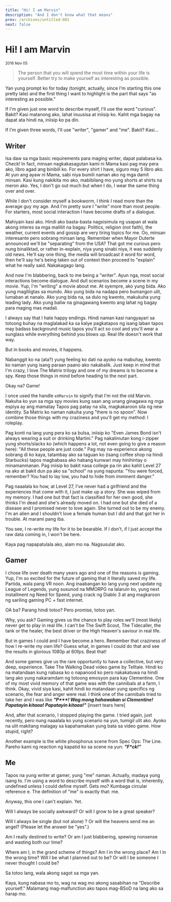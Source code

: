```yaml
---
title: "Hi! I am Marvin"
description: "And I don't know what that means"
prev: /archives/untitled-001
next: false
---
```


# Hi! I am Marvin
<sub>
    2016 Nov 05
</sub>

> The person that you will spend the most time within your life is yourself. Better try to make yourself as interesting as possible.

Yan yung prompt ko for today (tonight, actually, since I'm starting this one pretty late) and the first thing I want to highlight is the part that says "as interesting as possible."

If I'm given just one word to describe myself, I'll use the word "curious". Bakit? Kasi matanong ako, lahat inuusisa at iniisip ko. Kahit mga bagay na dapat ata hindi na, iniisip ko pa din.

If I'm given three words, I'll use "writer", "gamer" and "me". Bakit? Kasi…

## Writer

Isa daw sa mga basic requirements para maging writer, dapat palabasa ka. Check! In fact, minsan nagkakasagutan kami ni Mama kasi pag may pera ako, libro agad ang binibili ko. For every shirt I have, siguro may 5 libro ako. At yun ang ayaw ni Mama, sabi niya bumili naman ako ng mga damit minsan. Kasi kung nakikita mo ako, mabibilang mo yung shorts at shirts na meron ako. Yes, I don't go out much but when I do, I wear the same thing over and over.

While I don't consider myself a bookworm, I think I read more than the average guy my age. And I'm pretty sure I "write" more than most people. For starters, most social interaction I have become drafts of a dialogue.

Mahiyain kasi ako. Hindi ako basta-basta nagsisimula ng usapan at wala akong interes sa mga maliliit na bagay. Politics, religion (not faith), the weather, current events and gossip are very tiring topics for me. Oo, minsan interesante pero sobrang minsan lang. Remember when Mayor Duterte announced we'll be "separating" from the USA? That got me curious pero nung binaliktad, or rather in-explain, niya yung sinabi niya, it was suddenly old news. He'll say one thing, the media will broadcast it word for word, then he'll say he's being taken out of context then proceed to "explain" what he really said. Nakakagago lang.

And now I'm blabbering, back to me being a "writer". Ayun nga, most social interactions become dialogue. And dull scenarios become a scene in my movie. Yup, I'm "writing" a movie about me. At syempre, ako yung bida. Ako yung magliligtas sa mundo. Ako yung bida na nadapa pero bumangon ulit, lumaban at nanalo. Ako yung bida na, sa dulo ng kwento, makukuha yung leading lady. Ako yung baliw na ginagawang kwento ang lahat ng bagay para maging mas madali.

I always say that I hate happy endings. Hindi naman kasi nangyayari sa totoong buhay na maglalakad ka sa kalye pagkatapos ng isang laban tapos may badass background music tapos you'll act so cool and you'll wear a sunglass while everything behind you blows up. Real life doesn't work that way.

But in books and movies, it happens.

Nabanggit ko na (ata?) yung feeling ko dati na ayoko na mabuhay, kwento ko naman yung isang paraan paano ako nakabalik. Just keep in mind that I'm crazy, I love The Matrix trilogy and one of my dreams is to become a spy. Keep those things in mind before heading to the next part.

Okay na? Game!

I once used the handle `eXMarvin` to signify that I'm not the old Marvin. Nakuha ko yun sa mga spy movies kung saan ang unang ginagawa ng mga espiya ay ang mamatay Tapos pag patay na sila, magkakaroon sila ng new identity. Sa Matrix ko naman nakuha yung "there is no spoon". Now combine those things with my craziness and you'll get my method: I roleplay.

Pag konti na lang yung pera ko sa bulsa, iniisip ko "Even James Bond isn't always wearing a suit or drinking Martini." Pag nakalimutan kong i-zipper yung shorts/slacks ko (which happens a lot, not even going to give a reason here): "All these people are just code." Pag may na-experience akong sobrang di ko kaya, tatambay ako sa taguan ko (isang coffee shop na hindi Starbucks) tapos magbabasa ako habang kunwari may hinihintay o minamanmanan. Pag iniisip ko bakit nasa college pa rin ako kahit Level 27 na ako at bakit dun pa ako sa "school" na yung napunta: "You were forced, remember? You had to lay low, you had to hide from imminent danger."

Pag naaalala ko how, at Level 27, I've never had a girlfriend and the experiences that come with it, I just make up a story. She was wiped from my memory. I had one but that fact is classified for her own good, she thinks I'm dead and she's already moved on. I had one but she died of a disease and I promised never to love again. She turned out to be my enemy. I'm an alien and I shouldn't love a female human but I did and that got her in trouble. At marami pang iba.

You see, I re-write my life for it to be bearable. If I don't, if I just accept the raw data coming in, I won't be here.

Kaya pag napapatulala ako, alam mo na. Nagsusulat ako.

## Gamer

I chose life over death many years ago and one of the reasons is gaming. Yup, I'm so excited for the future of gaming that it literally saved my life. Partida, wala pang VR noon. Ang inaabangan ko lang yung next update ng League of Legends, yung susunod na MMORPG na lalaruin ko, yung next installment ng Need for Speed, yung crack ng Diablo 3 at ang magkaroon ng sariling gaming PC + fast internet.

OA ba? Parang hindi totoo? Pero promise, totoo yan.

Why, you ask? Gaming gives us the chance to play roles we'll (most likely) never get to play in real life. I can't be The Swift Scout, The Tidecaller, the tank or the healer, the best driver or the High Heaven's saviour in real life.

But in games I could and I have become a hero. Remember that craziness of how I re-write my own life? Guess what, in games I could do that and see the results in glorious 1080p at 60fps. Beat that!

And some games give us the rare opportunity to have a collective, but very deep, experience. Take The Walking Dead video game by Telltale. Hindi ko na matandaan kung nabasa ko o napanood ko pero nakakatuwa na hindi lang ako yung nakaramdam ng totoong emosyon para kay Clementine. One of my most vivid memory of that game was with the cannibals at a farm, I think. Okay, vivid siya kasi, kahit hindi ko matandaan yung specifics ng scenario, the fear and anger were real. I think one of the cannibals tried to take her and I was like ***"P\*\*\*! Wag mong hahawakan si Clementine! Papatayin kitaaa! Papatayin kitaaa!"*** [insert tears here]

And, after that scenario, I stopped playing the game. I tried again, just recently, pero nung naaalala ko yung scenario na yun, tumigil ulit ako. Ayoko na ulit makitang malagay sa kapahamakan yung bata sa video game. How stupid, right?

Another example is the white phosphorus scene from Spec Ops: The Line. Pareho kami ng reaction ng kapatid ko sa scene na yun: ***"F\*ck!"***

## Me

Tapos na yung writer at gamer, yung "me" naman. Actually, madaya yung isang to. I'm using a word to describe myself with a word that is, inherently, undefined unless I could define myself. Gets mo? Kumbaga circular reference e. The definition of "me" is exactly that: me.

Anyway, this one I can't explain. Yet.

Will I always be socially awkward? Or will I grow to be a great speaker?

Will I always be single (but not alone) ? Or will the heavens send me an angel? (Please let the answer be "yes".)

Am I really destined to write? Or am I just blabbering, spewing nonsense and wasting both our time?

Where am I, in the grand scheme of things? Am I in the wrong place? Am I in the wrong time? Will I be what I planned out to be? Or will I be someone I never thought I could be?

Sa totoo lang, wala akong sagot sa mga yan.

Kaya, kung nabasa mo to, wag na wag mo akong sasabihan na "Describe yourself." Malamang mag-malfunction ako tapos mag-BSoD na lang ako sa harap mo.
